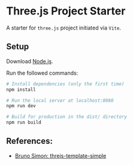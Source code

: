 # Three.js Project Starter

A starter for `three.js` project initiated via `Vite`. 

## Setup

Download [Node.js](https://nodejs.org/en/download/).

Run the followed commands:

``` bash
# Install dependencies (only the first time)
npm install

# Run the local server at localhost:8080
npm run dev

# Build for production in the dist/ directory
npm run build
```


## References:
- [Bruno Simon: threjs-template-simple](https://github.com/brunosimon/threejs-template-simple)

